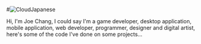 #![CloudJapanese](https://user-images.githubusercontent.com/123129983/236911577-f58eecf9-9b70-4b0c-a4e2-47227a9deb12.gif)

Hi, I'm Joe Chang, I could say I'm a game developer, desktop application, mobile application, web developer, programmer, designer and digital artist, here's some of the code I've done on some projects...

